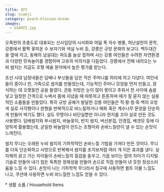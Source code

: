 ```yaml
---
title: 쌈지
slug: ssamji
category: peach-blossom-dream
images:
  - SSAMZI.jpg
---
```


오죽헌의 초충도로 대표되는 신사임당의 시서화와 여덟 폭 자수 병풍, 허난설헌의 문학, 강릉에서 활짝 꽃피운 수 보자기와 색실 누비 등, 강릉은 규방 문화의 보고다. 백두대간을 옆에 끼고, 동해의 넘실대는 파도를 늘상 접하며 사는 강릉 여인들은 수려한 자연환경과 다양한 민속놀이를 경험하며 고유의 미의식을 다듬었다. 강릉에서 전해 내려오는 누비 쌈지는 지금도 조형 예술 분야에서 높은 평가를 받는다.

조선 시대 남정네들은 담배나 부싯돌을 담은 작은 주머니를 허리에 차고 다녔다. 여인네들이 종이나 천, 가죽으로 쌈지를 만들었는데, 기능적인 주머니 모양을 먼저 만들고, 장식하는 데 오랫동안 공을 들였다. 관동 지방은 눈이 많이 쌓이고 추워서 천 사이에 솜을 넣고 일정한 간격으로 누벼서 몸에 지녔을 때 따뜻하고 튼튼하며 때가 잘 묻지 않는 실용적인 소품들을 만들었다. 특히 규방 공예가 발달한 강릉 여인들은 적·황·청·흑·백의 오방색 실로 사각형이나 원형을 반복적으로 바느질하거나 매화 혹은 계수나무 문양을 단순하게 만들어 박기도 했다. 실도 무명이나 비단실뿐만 아니라 한지를 꼬아 실로 만든 것도 사용했다. 담배쌈지와 부시쌈지, 바늘꽂이, 반지 쌈지, 버선본집, 안경집, 베갯모 등에 다양하게 활용했는데, 균일한 바늘땀이 만드는 조형미와 손바느질만이 낼 수 있는 손맛이 느껴진다.

쌈지 무늬는 오래된 누비 쌈지의 기하학적인 손바느질 기법을 가져다 만든 것이다. 무늬를 더욱 단순화하고 사방으로 반복해서 쌈지를 조각보처럼 여러 개 이은 효과를 냈다. 실 자체의 굵고 가는 차이들이 손바느질의 질감을 돋우고, 가끔 보이는 땀의 차이가 디지털 기술로 만들어 내기 힘든 독특한 정체성을 만들어 손으로 직접 만들어 낸 듯한 정성스러움을 느낄 수 있다. 손맛이 나는 기하학적 무늬라서 침구에 사용하면 퀼트 이불 느낌도 나고, 쿠션에 사용하면 누비 바느질한 느낌도 얻을 수 있다.

&#x2A; 생활 소품 / Household Items
